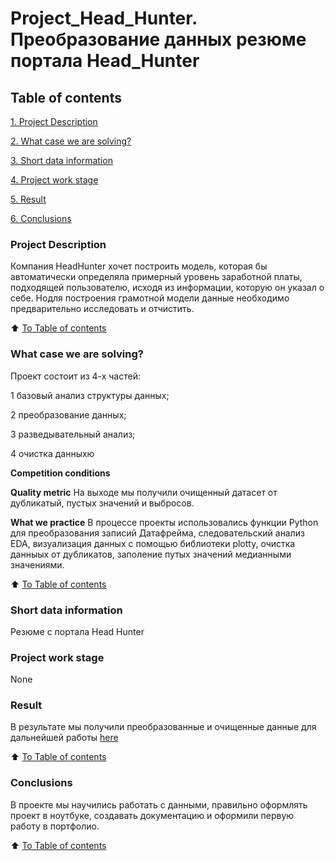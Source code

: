 # Project_Head_Hunter. Преобразование данных резюме портала Head_Hunter

## Table of contents
[1. Project Description](https://github.com/Evgi23/test2/blob/main/Project_1/README.md#Project-Description)

[2. What case we are solving?](https://github.com/Evgi23/test2/blob/main/Project_1/README.md#What-case-we-are-solving?)

[3. Short data information](__)

[4. Project work stage](__)

[5. Result](https://github.com/Evgi23/test2/blob/main/Project_1/README.md#Result)

[6. Conclusions](https://github.com/Evgi23/test2/blob/main/Project_1/README.md#Conclusions)

### Project Description
Компания HeadHunter хочет построить модель, которая бы автоматически определяла примерный уровень заработной платы, подходящей пользователю, исходя из информации, которую он указал о себе. Нодля построения грамотной модели данные необходимо предварительно исследовать и отчистить.

:arrow_up: [To Table of contents](https://github.com/Evgi23/test2/blob/main/Project_1/README.md#Table-of-contents)

### What case we are solving?
Проект состоит из 4-х частей:

1 базовый анализ структуры данных;

2 преобразование данных;

3 разведывательный анализ;

4 очистка данныхю

**Competition conditions**


**Quality metric**
На выходе мы получили очищенный датасет от дубликатый, пустых значений и выбросов. 

**What we practice**
В процессе проекты использовались функции Python для преобразования записий Датафрейма, следовательский анализ EDA, визуализация данных с помощью библиотеки plotty, очистка данныых от дубликатов, заполение путых значений медианными значениями.

:arrow_up: [To Table of contents](https://github.com/Evgi23/test2/blob/main/Project_1/README.md#Table-of-contents)

### Short data information
Резюме с портала Head Hunter

### Project work stage
None

### Result
В результате мы получили преобразованные и очищенные данные для дальнейшей работы [here](https://github.com/Evgi23/test2/blob/main/Project_1/game_3.py)

:arrow_up: [To Table of contents](https://github.com/Evgi23/test2/blob/main/Project_1/README.md#Table-of-contents)

### Conclusions
В проекте мы научились работать с данными, правильно оформлять проект в ноутбуке, создавать документацию и оформили первую работу в портфолио.

:arrow_up: [To Table of contents](https://github.com/Evgi23/test2/blob/main/Project_1/README.md#Table-of-contents)